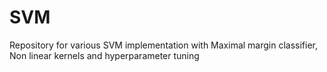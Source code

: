 # SVM
Repository for various SVM implementation with Maximal margin classifier, Non linear kernels and hyperparameter tuning
